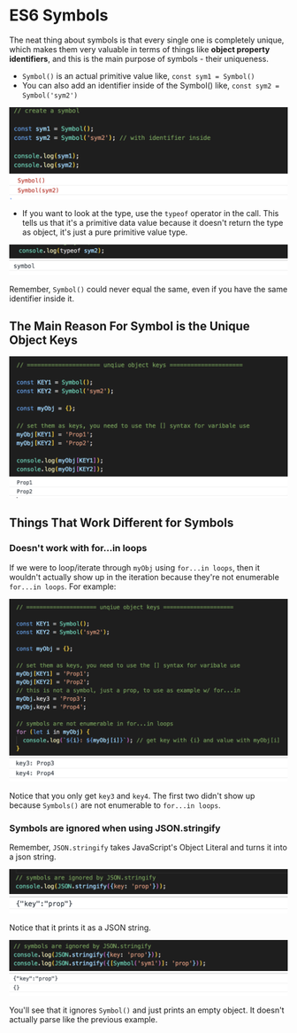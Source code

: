 # ES6 Symbols

The neat thing about symbols is that every single one is completely unique, which makes them very valuable in terms of things like **object property identifiers**, and this is the main purpose of symbols - their uniqueness. 

* `Symbol()` is an actual primitive value like, `const sym1 = Symbol()`
* You can also add an identifier inside of the Symbol() like, `const sym2 = Symbol('sym2')`

<kbd>![alt text](img/symbol00.png "screenshot")</kbd>
<kbd>![alt text](img/screen00.png "screenshot")</kbd>

* If you want to look at the type, use the `typeof` operator in the call. This tells us that it's a primitive data value because it doesn't return the type as object, it's just a pure primitive value type.

<kbd>![alt text](img/symbol01.png "screenshot")</kbd>
<kbd>![alt text](img/screen01.png "screenshot")</kbd>

Remember, `Symbol()` could never equal the same, even if you have the same identifier inside it.

## The Main Reason For Symbol is the Unique Object Keys

<kbd>![alt text](img/symbol02.png "screenshot")</kbd>
<kbd>![alt text](img/screen02.png "screenshot")</kbd>

## Things That Work Different for Symbols

### Doesn't work with for...in loops

If we were to loop/iterate through `myObj` using `for...in loops`, then it wouldn't actually show up in the iteration because they're not enumerable `for...in loops`. For example:

<kbd>![alt text](img/symbol03.png "screenshot")</kbd>
<kbd>![alt text](img/screen03.png "screenshot")</kbd>

Notice that you only get `key3` and `key4`. The first two didn't show up because `Symbols()` are not enumerable to `for...in loops`.

### Symbols are ignored when using JSON.stringify

Remember, `JSON.stringify` takes JavaScript's Object Literal and turns it into a json string.

<kbd>![alt text](img/symbol04.png "screenshot")</kbd>
<kbd>![alt text](img/screen04.png "screenshot")</kbd>

Notice that it prints it as a JSON string.

<kbd>![alt text](img/symbol05.png "screenshot")</kbd>
<kbd>![alt text](img/screen05.png "screenshot")</kbd>

You'll see that it ignores `Symbol()` and just prints an empty object. It doesn't actually parse like the previous example.
